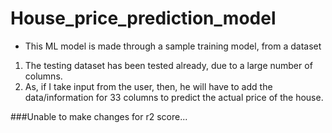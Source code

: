 # House_price_prediction_model

* This ML model is made through a sample training model, from a dataset
1. The testing dataset has been tested already, due to a large number of columns.
2. As, if I take input from the user, then, he will have to add the data/information for 33 columns to predict the actual price of the house.

###Unable to make changes for r2 score...
